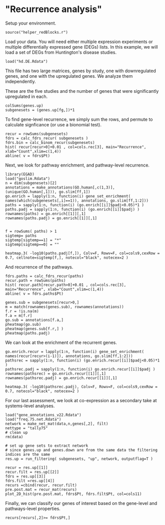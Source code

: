 # "Recurrence analysis"

Setup your environment. 
```{r echo==FALSE}
source("helper_redBlocks.r")
```

Load your data. You will need either multiple expression experiments or multiple differentially expressed gene (DEGs) lists. In this example, we will load a set of DEGs from Huntington's disease studies. 
```{r echo=FALSE}
load("hd.DE.Rdata")
```
This file has two large matrices, genes by study, one with downregulated genes, and one with the upregulated genes. We analyze them independently. 

These are the five studies and the number of genes that were significantly upregulated in each.
```{r}
colSums(genes.up)
subgenesets = (genes.up[fg,])*1
```

To find gene-level recurrence, we simply sum the rows, and permute to calculate signficance (or use a bionomial test).  
```{r}
recur = rowSums(subgenesets)
fdrs = calc_fdrs_recur( subgenesets )
fdrs.bin = calc_binom_recur(subgenesets)
hist( recur[recur>0]+0.01 , col=cols.rec[3], main="Recurrence", xlab="Count",xlim=c(1,4))
abline( v = fdrs$Pt)
```


Next, we look for pathway enrichment, and pathway-level recurrence. 
```{r}
library(EGAD)
load("goslim.Rdata")
n = dim(subgenesets)[2]
annotations = make_annotations(GO.human[,c(1,3)], (unique(GO.human[,1])), go.slim[ff,1])
go.enrich = lapply(1:n, function(i) gene_set_enrichment( names(which(subgenesets[,i]==1)), annotations, go.slim[ff,1:2]))
paths = sapply(1:n, function(i) (go.enrich[[i]]$padj<0.05)*1 )
paths.padj = sapply(1:n, function(i) (go.enrich[[i]]$padj) )
rownames(paths) = go.enrich[[1]][,1]
rownames(paths.padj) = go.enrich[[1]][,1]


f = rowSums( paths) > 1
sigtemp= paths
sigtemp[sigtemp==1] = "*"
sigtemp[sigtemp==0] = ""

heatmap.3( -log10(paths.padj[f,]), Colv=F, Rowv=F, col=cols9,cexRow = 0.7, cellnote=sigtemp[f,], notecol="black", notecex=2 )

```
And recurrence of the pathways. 
```{r}
fdrs.paths = calc_fdrs_recur(paths)
recur.path = rowSums(paths)
hist( recur.path[recur.path>0]+0.01 , col=cols.rec[3], main="Recurrence", xlab="Count",xlim=c(1,4))
abline( v = fdrs.paths$Pt)
```

```{r}
genes.sub = subgenesets[recur>0,]
m = match(rownames(genes.sub), rownames(annotations))
f.r = !is.na(m)
f.a = m[f.r]
go.sub = annotations[f.a,]
pheatmap(go.sub)
pheatmap(genes.sub[f.r,] )
pheatmap(paths.padj)
```


We can look at the enrichment of the recurrent genes. 
```{r}
go.enrich.recur = lapply(1:n, function(i) gene_set_enrichment( names(recur[recur>(i-1)]), annotations, go.slim[ff,1:2]))
pathsrec = sapply(1:n, function(i) (go.enrich.recur[[i]]$padj<0.05)*1 )
pathsrec.padj = sapply(1:n, function(i) go.enrich.recur[[i]]$padj )
rownames(pathsrec) = go.enrich.recur[[1]][,1]
rownames(pathsrec.padj) = go.enrich.recur[[1]][,1]

heatmap.3( -log10(pathsrec.padj), Colv=F, Rowv=F, col=cols9,cexRow = 0.7, notecol="black", notecex=2 )
```


For our last assessment, we look at co-expression as a secondary take at systems-level analyses. 
```{r}
load("gene_annotations_v22.Rdata")
load("freq.75.net.Rdata")
network = make_net_mat(data,n,genes[,2], filt)
nettype = "tally75"
# clean up 
rm(data)

# set up gene sets to extract network
# since genes.up and genes.down are from the same data the filtering indices are the same
res.up = run_filtering( subgenesets, "up", network, outputflag=T )

recur = res.up[[1]]
recur.filt = res.up[[2]]
fdrs = res.up[[3]]
fdrs.filt =res.up[[4]]
recurs =cbind(recur, recur.filt)
pre.post.mat = recur_mat(recurs)
plot_2D_hist(pre.post.mat, fdrs$Pt, fdrs.filt$Pt, col=cols11)

```


Finally, we can classify our genes of interest based on the gene-level and pathways-level properties. 
```{r}
recurs[recurs[,2]>= fdrs$Pt,]
```


